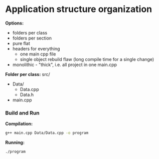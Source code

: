# Application structure organization

**Options:**
- folders per class
- folders per section
- pure flat
- headers for everything
	- one main cpp file
	- single object rebuild flaw (long compile time for a single change)
- monolithic - "thick", i.e. all project in one main.cpp

**Folder per class:**
src/
- Data/
	- Data.cpp
	- Data.h
- main.cpp

### Build and Run

**Compilation:**
```sh
g++ main.cpp Data/Data.cpp -o program
```

**Running:**
```sh
./program
```
